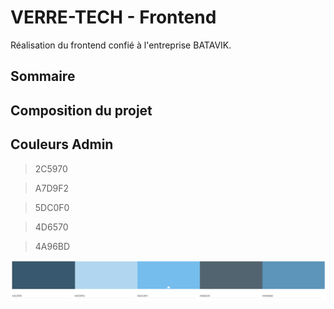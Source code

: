 # VERRE-TECH - Frontend

Réalisation du frontend confié à l'entreprise BATAVIK.

## Sommaire


## Composition du projet

## Couleurs Admin

>2C5970

>A7D9F2

>5DC0F0

>4D6570

>4A96BD

![](src/assets/colors.png)

